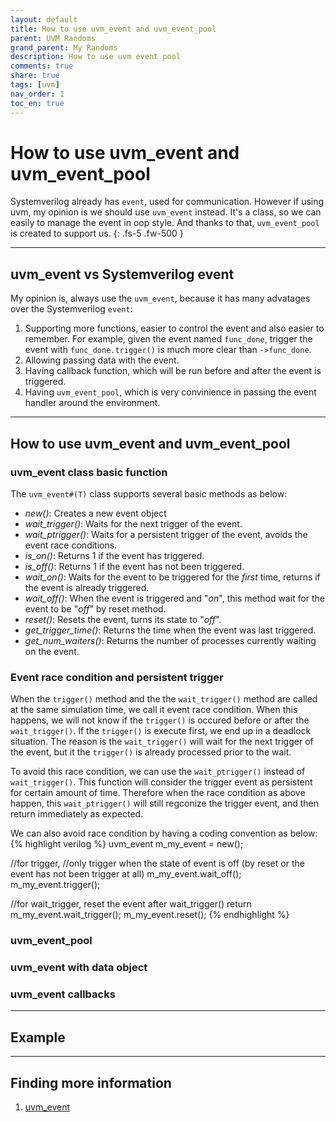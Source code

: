 ```yaml
---
layout: default
title: How to use uvm_event and uvm_event_pool
parent: UVM Randoms
grand_parent: My Randoms
description: How to use uvm event pool
comments: true
share: true
tags: [uvm]
nav_order: 1
toc_en: true
---
```


# How to use uvm_event and uvm_event_pool
Systemverilog already has `event`, used for communication. However if using uvm, my opinion is we should use `uvm_event` instead.
It's a class, so we can easily to manage the event in oop style. And thanks to that, `uvm_event_pool` is created to support us.
{: .fs-5 .fw-500 }

---
## uvm_event vs Systemverilog event
My opinion is, always use the `uvm_event`, because it has many advatages over the Systemverilog `event`:
1. Supporting more functions, easier to control the event and also easier to remember.
For example, given the event named `func_done`, trigger the event with `func_done.trigger()` is much more clear than `->func_done`.
1. Allowing passing data with the event.
1. Having callback function, which will be run before and after the event is triggered.
1. Having `uvm_event_pool`, which is very convinience in passing the event handler around the environment.

---
## How to use uvm_event and uvm_event_pool

### uvm_event class basic function
The `uvm_event#(T)` class supports several basic methods as below:
* *new()*: Creates a new event object
* *wait_trigger()*: Waits for the next trigger of the event.
* *wait_ptrigger()*: Waits for a persistent trigger of the event, avoids the event race conditions.
* *is_on()*: Returns 1 if the event has triggered.
* *is_off()*: Returns 1 if the event has not been triggered.
* *wait_on()*: Waits for the event to be triggered for the *first* time, returns if the event is already triggered.
* *wait_off()*: When the event is triggered and "*on*", this method wait for the event to be "*off*" by reset method.
* *reset()*: Resets the event, turns its state to "*off*".
* *get_trigger_time()*: Returns the time when the event was last triggered.
* *get_num_waiters()*: Returns the number of processes currently waiting on the event.

### Event race condition and persistent trigger
When the `trigger()` method and the the `wait_trigger()` method are called at the same simulation time, we call it event race condition.
When this happens, we will not know if the `trigger()` is occured before or after the `wait_trigger()`.
If the `trigger()` is execute first, we end up in a deadlock situation.
The reason is the `wait_trigger()` will wait for the next trigger of the event, but it the `trigger()` is already processed prior to the wait.

To avoid this race condition, we can use the `wait_ptrigger()` instead of `wait_trigger()`.
This function will consider the trigger event as persistent for certain amount of time.
Therefore when the race condition as above happen, this `wait_ptrigger()` will still regconize the trigger event, and then return immediately as expected.

We can also avoid race condition by having a coding convention as below:
{% highlight verilog %}
uvm_event m_my_event = new();

//for trigger,
//only trigger when the state of event is off (by reset or the event has not been trigger at all)
m_my_event.wait_off();
m_my_event.trigger();

//for wait_trigger, reset the event after wait_trigger() return
m_my_event.wait_trigger();
m_my_event.reset();
{% endhighlight %}

### uvm_event_pool

### uvm_event with data object

### uvm_event callbacks



---
## Example


---
## Finding more information
1. [ uvm_event ](https://verificationacademy.com/verification-methodology-reference/uvm/docs_1.2/html/files/base/uvm_event-svh.html)


